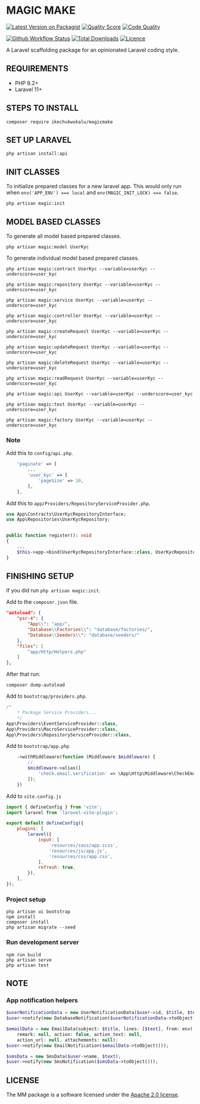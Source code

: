 # MAGIC MAKE

[![Latest Version on Packagist](https://img.shields.io/packagist/v/ikechukwukalu/magicmake?style=flat-square)](https://packagist.org/packages/ikechukwukalu/magicmake)
[![Quality Score](https://img.shields.io/scrutinizer/quality/g/ikechukwukalu/magicmake/main?style=flat-square)](https://scrutinizer-ci.com/g/ikechukwukalu/magicmake/)
[![Code Quality](https://img.shields.io/codefactor/grade/github/ikechukwukalu/magicmake?style=flat-square)](https://www.codefactor.io/repository/github/ikechukwukalu/magicmake)
<!-- [![Known Vulnerabilities](https://snyk.io/test/github/ikechukwukalu/magicmake/badge.svg?style=flat-square)](https://security.snyk.io/package/composer/ikechukwukalu%2Fmagicmake) -->
[![Github Workflow Status](https://img.shields.io/github/actions/workflow/status/ikechukwukalu/magicmake/magicmake.yml?branch=main&style=flat-square)](https://github.com/ikechukwukalu/magicmake/actions/workflows/magicmake.yml)
[![Total Downloads](https://img.shields.io/packagist/dt/ikechukwukalu/magicmake?style=flat-square)](https://packagist.org/packages/ikechukwukalu/magicmake)
[![Licence](https://img.shields.io/packagist/l/ikechukwukalu/magicmake?style=flat-square)](https://github.com/ikechukwukalu/magicmake/blob/main/LICENSE.md)

A Laravel scaffolding package for an opinionated Laravel coding style.

## REQUIREMENTS

- PHP 8.2+
- Laravel 11+

## STEPS TO INSTALL

``` shell
composer require ikechukwukalu/magicmake
```

## SET UP LARAVEL

``` shell
php artisan install:api
```

## INIT CLASSES

To initialize prepared classes for a new laravel app. This would only run when `env('APP_ENV') === local` and `env(MAGIC_INIT_LOCK) === false`.

``` shell
php artisan magic:init
```

## MODEL BASED CLASSES

To generate all model based prepared classes.

``` shell
php artisan magic:model UserKyc
```

To generate individual model based prepared classes.

``` shell
php artisan magic:contract UserKyc --variable=userKyc --underscore=user_kyc

php artisan magic:repository UserKyc --variable=userKyc --underscore=user_kyc

php artisan magic:service UserKyc --variable=userKyc --underscore=user_kyc

php artisan magic:controller UserKyc --variable=userKyc --underscore=user_kyc

php artisan magic:createRequest UserKyc --variable=userKyc --underscore=user_kyc

php artisan magic:updateRequest UserKyc --variable=userKyc --underscore=user_kyc

php artisan magic:deleteRequest UserKyc --variable=userKyc --underscore=user_kyc

php artisan magic:readRequest UserKyc --variable=userKyc --underscore=user_kyc

php artisan magic:api UserKyc --variable=userKyc --underscore=user_kyc

php artisan magic:test UserKyc --variable=userKyc --underscore=user_kyc

php artisan magic:factory UserKyc --variable=userKyc --underscore=user_kyc
```

### Note

Add this to `config/api.php`.

```php
    'paginate' => [
        ...
        'user_kyc' => [
            'pageSize' => 10,
        ],
    ],
```

Add this to `app/Providers/RepositoryServiceProvider.php`.

```php
use App\Contracts\UserKycRepositoryInterface;
use App\Repositories\UserKycRepository;


public function register(): void
{
    ...
    $this->app->bind(UserKycRepositoryInterface::class, UserKycRepository::class);
}
```


## FINISHING SETUP

If you did run `php artisan magic:init`.

Add to the `composer.json` file.

```json
"autoload": {
    "psr-4": {
        "App\\": "app/",
        "Database\\Factories\\": "database/factories/",
        "Database\\Seeders\\": "database/seeders/"
    },
    "files": [
        "app/Http/Helpers.php"
    ]
},
```

After that run:

```shell
composer dump-autoload
```

Add to `bootstrap/providers.php`.

```php
/*
    * Package Service Providers...
    */
App\Providers\EventServiceProvider::class,
App\Providers\MacroServiceProvider::class,
App\Providers\RepositoryServiceProvider::class,
```

Add to `bootstrap/app.php`

```php
    ->withMiddleware(function (Middleware $middleware) {
        //
        $middleware->alias([
            'check.email.verification' => \App\Http\Middleware\CheckEmailVerification::class,
        ]);
    })
```

Add to `vite.config.js`

```js
import { defineConfig } from 'vite';
import laravel from 'laravel-vite-plugin';

export default defineConfig({
    plugins: [
        laravel({
            input: [
                'resources/sass/app.scss',
                'resources/js/app.js',
                'resources/css/app.css',
            ],
            refresh: true,
        }),
    ],
});
```

### Project setup

```shell
php artisan ui bootstrap
npm install
composer install
php artisan migrate --seed
```

### Run development server

```shell
npm run build
php artisan serve
php artisan test
```

## NOTE

### App notification helpers

```php
$userNotificationData = new UserNotificationData($user->id, $title, $text);
$user->notify(new DatabaseNotification($userNotificationData->toObject()));

$emailData = new EmailData(subject: $title, lines: [$text], from: env('MAIL_FROM_ADDRESS'),
    remark: null, action: false, action_text: null,
    action_url: null, attachements: null);
$user->notify(new EmailNotification($emailData->toObject()));

$smsData = new SmsData($user->name, $text);
$user->notify(new SmsNotification($smsData->toObject()));
```

## LICENSE

The MM package is a software licensed under the [Apache 2.0 license](https://www.apache.org/licenses/LICENSE-2.0).
